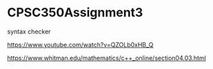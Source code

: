 # CPSC350Assignment3
syntax checker

https://www.youtube.com/watch?v=QZOLb0xHB_Q

https://www.whitman.edu/mathematics/c++_online/section04.03.html
